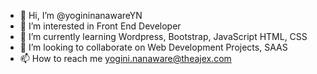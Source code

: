 - 👋 Hi, I’m @yogininanawareYN
- 👀 I’m interested in Front End Developer
- 🌱 I’m currently learning Wordpress, Bootstrap, JavaScript HTML, CSS
- 💞️ I’m looking to collaborate on Web Development Projects, SAAS
- 📫 How to reach me yogini.nanaware@theajex.com

<!---
yogininanawareYN/yogininanawareYN is a ✨ special ✨ repository because its `README.md` (this file) appears on your GitHub profile.
You can click the Preview link to take a look at your changes.
--->
